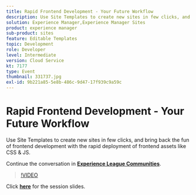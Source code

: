 ```yaml
---
title: Rapid Frontend Development - Your Future Workflow
description: Use Site Templates to create new sites in few clicks, and bring back the fun of frontend development with the rapid deployment of frontend assets like CSS & JS. This session was delivered as part of Adobe Developers Live Content event.
solution: Experience Manager,Experience Manager Sites
product: experience manager
sub-product: sites
feature: Editable Templates
topic: Development
role: Developer
level: Intermediate
version: Cloud Service
kt: 7177
type: Event
thumbnail: 331737.jpg
exl-id: 9b221a85-5e8b-486c-9d47-17f939c9a59c
---
```

# Rapid Frontend Development - Your Future Workflow 

Use Site Templates to create new sites in few clicks, and bring back the fun of frontend development with the rapid deployment of frontend assets like CSS & JS.

Continue the conversation in **[Experience League Communities](http://adobe.ly/36Yd3v6)**.

>[!VIDEO](https://video.tv.adobe.com/v/331737/?quality=12&learn=on&hidetitle=true)

Click **[here](/help/adobe-developers-live/assets/rapid-frontend-devlopment.pdf)** for the session slides.
